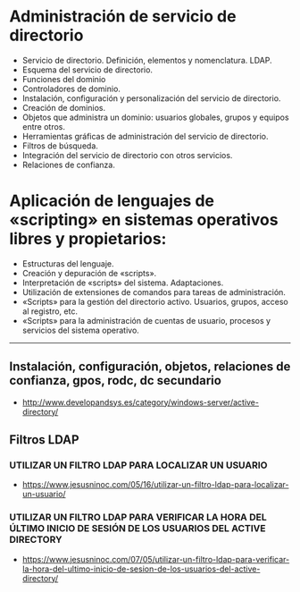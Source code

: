 # Administración de servicio de directorio
- Servicio de directorio. Definición, elementos y nomenclatura. LDAP.
- Esquema del servicio de directorio.
- Funciones del dominio
- Controladores de dominio.
- Instalación, configuración y personalización del servicio de directorio.
- Creación de dominios.
- Objetos que administra un dominio: usuarios globales, grupos y equipos entre otros.
- Herramientas gráficas de administración del servicio de directorio.
- Filtros de búsqueda.
- Integración del servicio de directorio con otros servicios.
- Relaciones de confianza. 

# Aplicación de lenguajes de «scripting» en sistemas operativos libres y propietarios:
- Estructuras del lenguaje.
- Creación y depuración de «scripts».
- Interpretación de «scripts» del sistema. Adaptaciones.
- Utilización de extensiones de comandos para tareas de administración.
- «Scripts» para la gestión del directorio activo. Usuarios, grupos, acceso al registro, etc.
- «Scripts» para la administración de cuentas de usuario, procesos y servicios del sistema operativo. 

------------------

## Instalación, configuración, objetos, relaciones de confianza, gpos, rodc, dc secundario
* http://www.developandsys.es/category/windows-server/active-directory/

## Filtros LDAP
### UTILIZAR UN FILTRO LDAP PARA LOCALIZAR UN USUARIO
* https://www.jesusninoc.com/05/16/utilizar-un-filtro-ldap-para-localizar-un-usuario/
### UTILIZAR UN FILTRO LDAP PARA VERIFICAR LA HORA DEL ÚLTIMO INICIO DE SESIÓN DE LOS USUARIOS DEL ACTIVE DIRECTORY
* https://www.jesusninoc.com/07/05/utilizar-un-filtro-ldap-para-verificar-la-hora-del-ultimo-inicio-de-sesion-de-los-usuarios-del-active-directory/
